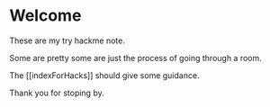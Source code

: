 # Welcome


These are my try hackme note.

Some are pretty some are just the process of going through a room.

The [[indexForHacks]] should give some guidance.  

Thank you for stoping by.